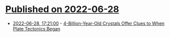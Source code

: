 # [Published on 2022-06-28](index.md)

* [2022-06-28, 17:21:00](https://soylentnews.org/article.pl?sid=22/06/27/1759232&from=rss) - [4-Billion-Year-Old Crystals Offer Clues to When Plate Tectonics Began](https://soylentnews.org/article.pl?sid=22/06/27/1759232&from=rss)
